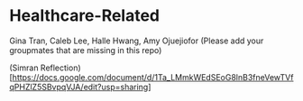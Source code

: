 # Healthcare-Related
Gina Tran, Caleb Lee, Halle Hwang, Amy Ojuejiofor (Please add your groupmates that are missing in this repo)

(Simran Reflection)[https://docs.google.com/document/d/1Ta_LMmkWEdSEoG8lnB3fneVewTVfqPHZlZ5SBvpqVJA/edit?usp=sharing]
